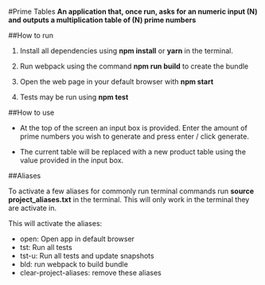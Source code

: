 #Prime Tables
**An application that, once run, asks for an numeric input (N) and outputs a multiplication table of (N) prime numbers**

##How to run

1. Install all dependencies using **npm install** or **yarn** in the terminal.
2. Run webpack using the command **npm run build** to create the bundle
3. Open the web page in your default browser with **npm start**

4. Tests may be run using **npm test**

##How to use
* At the top of the screen an input box is provided. Enter the amount of prime numbers you wish to generate and press enter / click generate.

* The current table will be replaced with a new product table using the value provided in the input box.

##Aliases

To activate a few aliases for commonly run terminal commands run **source project_aliases.txt** in the terminal. This will only work in the terminal they are activate in.

This will activate the aliases:
* open: Open app in default browser
* tst: Run all tests
* tst-u: Run all tests and update snapshots
* bld: run webpack to build bundle
* clear-project-aliases: remove these aliases
